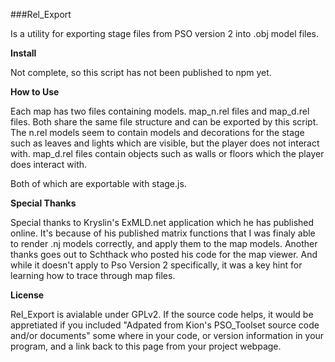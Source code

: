 ###Rel_Export

Is a utility for exporting stage files from PSO version 2 into .obj model files. 

**Install**  

Not complete, so this script has not been published to npm yet.

**How to Use**

Each map has two files containing models. map_n.rel files and map_d.rel files. 
Both share the same file structure and can be exported by this script. The
n.rel models seem to contain models and decorations for the stage such as
leaves and lights which are visible, but the player does not interact with.
map_d.rel files contain objects such as walls or floors which the player 
does interact with.

Both of which are exportable with stage.js.

**Special Thanks**  

Special thanks to Kryslin's ExMLD.net application which he has published online. 
It's because of his published matrix functions that I was finaly able to render
.nj models correctly, and apply them to the map models. Another thanks goes out
to Schthack who posted his code for the map viewer. And while it doesn't apply to
Pso Version 2 specifically, it was a key hint for learning how to trace through
map files.

**License**

Rel_Export is avialable under GPLv2. If the source code helps, it would be
appretiated if you included "Adpated from Kion's PSO_Toolset source code and/or
documents" some where in your code, or version information in your program, and
a link back to this page from your project webpage.
